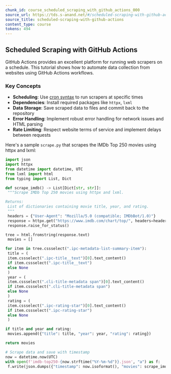 ```yaml
---
chunk_id: course_scheduled_scraping_with_github_actions_000
source_url: https://tds.s-anand.net/#/scheduled-scraping-with-github-actions
source_title: scheduled-scraping-with-github-actions
content_type: course
tokens: 494
---
```


## Scheduled Scraping with GitHub Actions

GitHub Actions provides an excellent platform for running web scrapers on a schedule. This tutorial shows how to automate data collection from websites using GitHub Actions workflows.

### Key Concepts

- **Scheduling**: Use [cron syntax](https://docs.github.com/en/actions/using-workflows/events-that-trigger-workflows#schedule) to run scrapers at specific times
- **Dependencies**: Install required packages like `httpx`, `lxml`
- **Data Storage**: Save scraped data to files and commit back to the repository
- **Error Handling**: Implement robust error handling for network issues and HTML parsing
- **Rate Limiting**: Respect website terms of service and implement delays between requests

Here's a sample `scrape.py` that scrapes the IMDb Top 250 movies using httpx and lxml:

```python
import json
import httpx
from datetime import datetime, UTC
from lxml import html
from typing import List, Dict

def scrape_imdb() -> List[Dict[str, str]]:
 """Scrape IMDb Top 250 movies using httpx and lxml.

Returns:
 List of dictionaries containing movie title, year, and rating.
 """
 headers = {"User-Agent": "Mozilla/5.0 (compatible; IMDbBot/1.0)"}
 response = httpx.get("https://www.imdb.com/chart/top/", headers=headers)
 response.raise_for_status()

tree = html.fromstring(response.text)
 movies = []

for item in tree.cssselect(".ipc-metadata-list-summary-item"):
 title = (
 item.cssselect(".ipc-title__text")[0].text_content()
 if item.cssselect(".ipc-title__text")
 else None
 )
 year = (
 item.cssselect(".cli-title-metadata span")[0].text_content()
 if item.cssselect(".cli-title-metadata span")
 else None
 )
 rating = (
 item.cssselect(".ipc-rating-star")[0].text_content()
 if item.cssselect(".ipc-rating-star")
 else None
 )

if title and year and rating:
 movies.append({"title": title, "year": year, "rating": rating})

return movies

# Scrape data and save with timestamp
now = datetime.now(UTC)
with open(f'imdb-top250-{now.strftime("%Y-%m-%d")}.json', "a") as f:
 f.write(json.dumps({"timestamp": now.isoformat(), "movies": scrape_imdb()}) + "\n")
```
